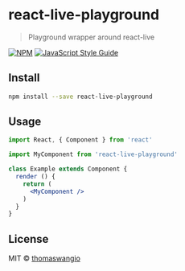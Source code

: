 # react-live-playground

> Playground wrapper around react-live

[![NPM](https://img.shields.io/npm/v/react-live-playground.svg)](https://www.npmjs.com/package/react-live-playground) [![JavaScript Style Guide](https://img.shields.io/badge/code_style-standard-brightgreen.svg)](https://standardjs.com)

## Install

```bash
npm install --save react-live-playground
```

## Usage

```jsx
import React, { Component } from 'react'

import MyComponent from 'react-live-playground'

class Example extends Component {
  render () {
    return (
      <MyComponent />
    )
  }
}
```

## License

MIT © [thomaswangio](https://github.com/thomaswangio)
